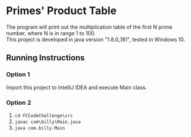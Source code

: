 # Primes' Product Table
The program will print out the multiplication table of the first N prime number, where N is in range 1 to 100.<br/>
This project is developed in java version "1.8.0_181", tested in Windows 10.

## Running Instructions
### Option 1
Import this project to IntelliJ IDEA and execute Main class.

### Option 2
1. `cd FCCodeChallenge\src`
2. `javac com\billy\Main.java`
3. `java com.billy.Main`